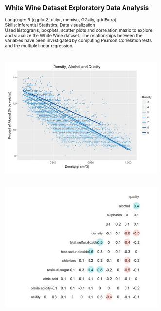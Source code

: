 ## White Wine Dataset Exploratory Data Analysis
Language: R (ggplot2, dplyr, memisc, GGally, gridExtra) </br>
Skills: Inferential Statistics, Data visualization </br>
Used histograms, boxplots, scatter plots and correlation matrix to explore and visualize the White Wine dataset. 
The relationships between the variables have been investigated by computing Pearson Correlation tests and 
the multiple linear regression.

</br>
<p align="left">
  <img src="scatterplot.JPG" width="500"/>
</p>

</br>
<p align="left">
  <img src="corrMatrix.JPG" width="500"/>
</p>
   
